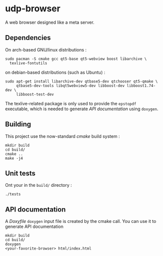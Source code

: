 # udp-browser

A web browser designed like a meta server.

## Dependencies

On arch-based GNU/linux distributions :

	sudo pacman -S cmake gcc qt5-base qt5-webview boost libarchive \
	  texlive-fontutils

on debian-based distributions (such as Ubuntu) :

    sudo apt-get install libarchive-dev qtbase5-dev qtchooser qt5-qmake \
	     qtbase5-dev-tools libqt5webview5-dev libboost-dev libboost1.74-dev \
		 libboost-test-dev  	


The texlive-related package is only used to provide the `epstopdf` executable,
which is needed to generate *API documentation* using `doxygen`.

## Building

This project use the now-standard *cmake* build system :

	mkdir build
	cd build/
	cmake ..
	make -j4

## Unit tests

Ont your in the `build/` directory :

	./tests

## API documentation

A *Doxyfile* `doxygen` input file is created by the cmake call. You can use it
to generate API documentation

	mkdir build
	cd build/
	doxygen
	<your-favorite-browser> html/index.html

